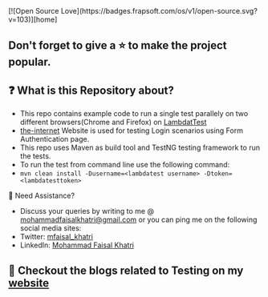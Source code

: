 
<div>
[![Open Source Love](https://badges.frapsoft.com/os/v1/open-source.svg?v=103)][home]
</div>


## Don't forget to give a :star: to make the project popular.

## :question: What is this Repository about?
- This repo contains example code to run a single test parallely on two different browsers(Chrome and Firefox) on 
  [LambdatTest][lambdawebsite]
- [the-internet][the-internet] Website is used for testing Login scenarios using Form Authentication page.
- This repo uses Maven as build tool and TestNG testing framework to run the tests.
- To run the test from command line use the following command:
- `mvn clean install -Dusername=<lambdatest username> -Dtoken=<lambdatesttoken>`

🧬 Need Assistance?

- Discuss your queries by writing to me @ [mohammadfaisalkhatri@gmail.com][mail] or you can ping me on the following social media sites:
- Twitter: [mfaisal_khatri][twitter]
- LinkedIn: [Mohammad Faisal Khatri][linkedin]

## :thought_balloon: Checkout the blogs related to Testing on my [website][]

[mail]: mohammadfaisalkhatri@gmail.com
[linkedin]: https://www.linkedin.com/in/faisalkhatri/
[twitter]: https://twitter.com/mfaisal_khatri
[lambdawebsite]:https://www.lambdatest.com/
[the-internet]: http://the-internet.herokuapp.com/
[website]: https://mfaisalkhatri.github.io